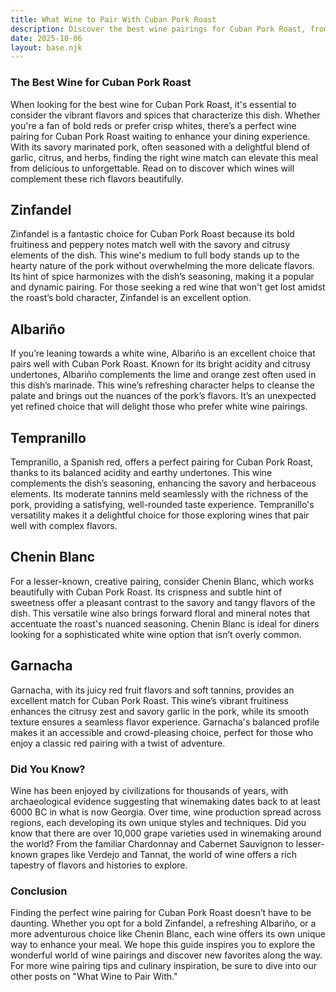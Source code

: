 ```yaml
---
title: What Wine to Pair With Cuban Pork Roast
description: Discover the best wine pairings for Cuban Pork Roast, from bold reds to crisp whites.
date: 2025-10-06
layout: base.njk
---
```


### The Best Wine for Cuban Pork Roast

When looking for the best wine for Cuban Pork Roast, it's essential to consider the vibrant flavors and spices that characterize this dish. Whether you're a fan of bold reds or prefer crisp whites, there’s a perfect wine pairing for Cuban Pork Roast waiting to enhance your dining experience. With its savory marinated pork, often seasoned with a delightful blend of garlic, citrus, and herbs, finding the right wine match can elevate this meal from delicious to unforgettable. Read on to discover which wines will complement these rich flavors beautifully.

## Zinfandel

Zinfandel is a fantastic choice for Cuban Pork Roast because its bold fruitiness and peppery notes match well with the savory and citrusy elements of the dish. This wine's medium to full body stands up to the hearty nature of the pork without overwhelming the more delicate flavors. Its hint of spice harmonizes with the dish’s seasoning, making it a popular and dynamic pairing. For those seeking a red wine that won't get lost amidst the roast’s bold character, Zinfandel is an excellent option.

## Albariño

If you’re leaning towards a white wine, Albariño is an excellent choice that pairs well with Cuban Pork Roast. Known for its bright acidity and citrusy undertones, Albariño complements the lime and orange zest often used in this dish’s marinade. This wine’s refreshing character helps to cleanse the palate and brings out the nuances of the pork’s flavors. It’s an unexpected yet refined choice that will delight those who prefer white wine pairings.

## Tempranillo

Tempranillo, a Spanish red, offers a perfect pairing for Cuban Pork Roast, thanks to its balanced acidity and earthy undertones. This wine complements the dish’s seasoning, enhancing the savory and herbaceous elements. Its moderate tannins meld seamlessly with the richness of the pork, providing a satisfying, well-rounded taste experience. Tempranillo's versatility makes it a delightful choice for those exploring wines that pair well with complex flavors.

## Chenin Blanc

For a lesser-known, creative pairing, consider Chenin Blanc, which works beautifully with Cuban Pork Roast. Its crispness and subtle hint of sweetness offer a pleasant contrast to the savory and tangy flavors of the dish. This versatile wine also brings forward floral and mineral notes that accentuate the roast's nuanced seasoning. Chenin Blanc is ideal for diners looking for a sophisticated white wine option that isn’t overly common.

## Garnacha

Garnacha, with its juicy red fruit flavors and soft tannins, provides an excellent match for Cuban Pork Roast. This wine’s vibrant fruitiness enhances the citrusy zest and savory garlic in the pork, while its smooth texture ensures a seamless flavor experience. Garnacha's balanced profile makes it an accessible and crowd-pleasing choice, perfect for those who enjoy a classic red pairing with a twist of adventure.

### Did You Know?

Wine has been enjoyed by civilizations for thousands of years, with archaeological evidence suggesting that winemaking dates back to at least 6000 BC in what is now Georgia. Over time, wine production spread across regions, each developing its own unique styles and techniques. Did you know that there are over 10,000 grape varieties used in winemaking around the world? From the familiar Chardonnay and Cabernet Sauvignon to lesser-known grapes like Verdejo and Tannat, the world of wine offers a rich tapestry of flavors and histories to explore.

### Conclusion

Finding the perfect wine pairing for Cuban Pork Roast doesn’t have to be daunting. Whether you opt for a bold Zinfandel, a refreshing Albariño, or a more adventurous choice like Chenin Blanc, each wine offers its own unique way to enhance your meal. We hope this guide inspires you to explore the wonderful world of wine pairings and discover new favorites along the way. For more wine pairing tips and culinary inspiration, be sure to dive into our other posts on "What Wine to Pair With."